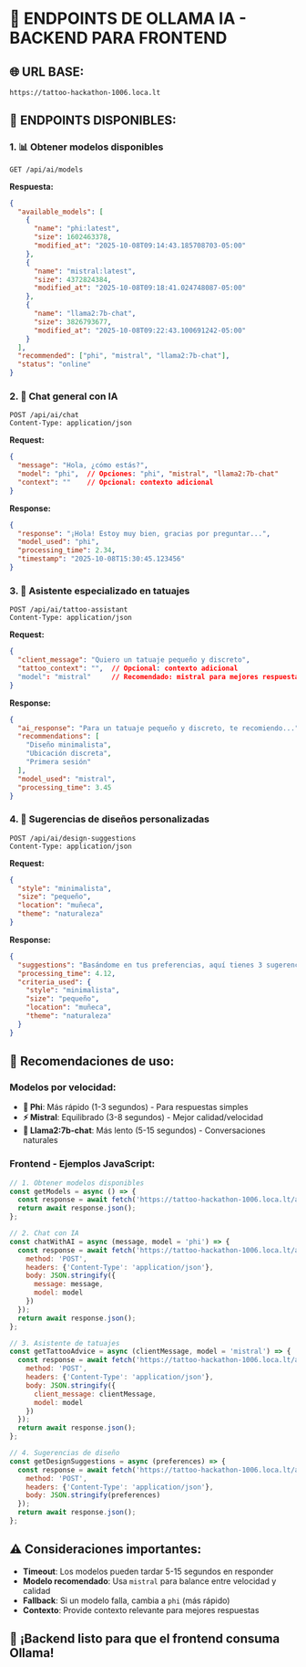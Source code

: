 # 🤖 ENDPOINTS DE OLLAMA IA - BACKEND PARA FRONTEND

## 🌐 URL BASE:
```
https://tattoo-hackathon-1006.loca.lt
```

## 🎯 ENDPOINTS DISPONIBLES:

### 1. 📊 **Obtener modelos disponibles**
```http
GET /api/ai/models
```

**Respuesta:**
```json
{
  "available_models": [
    {
      "name": "phi:latest",
      "size": 1602463378,
      "modified_at": "2025-10-08T09:14:43.185708703-05:00"
    },
    {
      "name": "mistral:latest", 
      "size": 4372824384,
      "modified_at": "2025-10-08T09:18:41.024748087-05:00"
    },
    {
      "name": "llama2:7b-chat",
      "size": 3826793677,
      "modified_at": "2025-10-08T09:22:43.100691242-05:00"
    }
  ],
  "recommended": ["phi", "mistral", "llama2:7b-chat"],
  "status": "online"
}
```

### 2. 💬 **Chat general con IA**
```http
POST /api/ai/chat
Content-Type: application/json
```

**Request:**
```json
{
  "message": "Hola, ¿cómo estás?",
  "model": "phi",  // Opciones: "phi", "mistral", "llama2:7b-chat"
  "context": ""    // Opcional: contexto adicional
}
```

**Response:**
```json
{
  "response": "¡Hola! Estoy muy bien, gracias por preguntar...",
  "model_used": "phi",
  "processing_time": 2.34,
  "timestamp": "2025-10-08T15:30:45.123456"
}
```

### 3. 🎨 **Asistente especializado en tatuajes**
```http
POST /api/ai/tattoo-assistant
Content-Type: application/json
```

**Request:**
```json
{
  "client_message": "Quiero un tatuaje pequeño y discreto",
  "tattoo_context": "",  // Opcional: contexto adicional
  "model": "mistral"     // Recomendado: mistral para mejores respuestas
}
```

**Response:**
```json
{
  "ai_response": "Para un tatuaje pequeño y discreto, te recomiendo...",
  "recommendations": [
    "Diseño minimalista",
    "Ubicación discreta", 
    "Primera sesión"
  ],
  "model_used": "mistral",
  "processing_time": 3.45
}
```

### 4. 🎯 **Sugerencias de diseños personalizadas**
```http
POST /api/ai/design-suggestions
Content-Type: application/json
```

**Request:**
```json
{
  "style": "minimalista",
  "size": "pequeño",
  "location": "muñeca",
  "theme": "naturaleza"
}
```

**Response:**
```json
{
  "suggestions": "Basándome en tus preferencias, aquí tienes 3 sugerencias...",
  "processing_time": 4.12,
  "criteria_used": {
    "style": "minimalista",
    "size": "pequeño", 
    "location": "muñeca",
    "theme": "naturaleza"
  }
}
```

## 🚀 **Recomendaciones de uso:**

### **Modelos por velocidad:**
- **🏃 Phi**: Más rápido (1-3 segundos) - Para respuestas simples
- **⚡ Mistral**: Equilibrado (3-8 segundos) - Mejor calidad/velocidad
- **🧠 Llama2:7b-chat**: Más lento (5-15 segundos) - Conversaciones naturales

### **Frontend - Ejemplos JavaScript:**

```javascript
// 1. Obtener modelos disponibles
const getModels = async () => {
  const response = await fetch('https://tattoo-hackathon-1006.loca.lt/api/ai/models');
  return await response.json();
};

// 2. Chat con IA
const chatWithAI = async (message, model = 'phi') => {
  const response = await fetch('https://tattoo-hackathon-1006.loca.lt/api/ai/chat', {
    method: 'POST',
    headers: {'Content-Type': 'application/json'},
    body: JSON.stringify({
      message: message,
      model: model
    })
  });
  return await response.json();
};

// 3. Asistente de tatuajes
const getTattooAdvice = async (clientMessage, model = 'mistral') => {
  const response = await fetch('https://tattoo-hackathon-1006.loca.lt/api/ai/tattoo-assistant', {
    method: 'POST',
    headers: {'Content-Type': 'application/json'},
    body: JSON.stringify({
      client_message: clientMessage,
      model: model
    })
  });
  return await response.json();
};

// 4. Sugerencias de diseño
const getDesignSuggestions = async (preferences) => {
  const response = await fetch('https://tattoo-hackathon-1006.loca.lt/api/ai/design-suggestions', {
    method: 'POST',
    headers: {'Content-Type': 'application/json'},
    body: JSON.stringify(preferences)
  });
  return await response.json();
};
```

## ⚠️ **Consideraciones importantes:**
- **Timeout**: Los modelos pueden tardar 5-15 segundos en responder
- **Modelo recomendado**: Usa `mistral` para balance entre velocidad y calidad
- **Fallback**: Si un modelo falla, cambia a `phi` (más rápido)
- **Contexto**: Provide contexto relevante para mejores respuestas

## 🎯 **¡Backend listo para que el frontend consuma Ollama!**